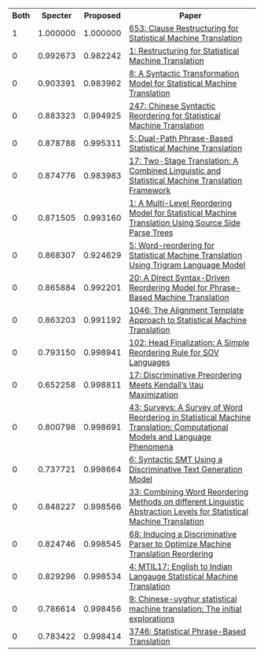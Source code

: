 <html><table><tr>
<th>Both</th>
<th>Specter</th>
<th>Proposed</th>
<th>Paper</th>
</tr>
<tr>
<td>1</td>
<td>1.000000</td>
<td>1.000000</td>
<td><a href="https://www.semanticscholar.org/paper/f5b1146b7ca79322aab124fd63825b9c175c02cf">653: Clause Restructuring for Statistical Machine Translation</a></td>
</tr>
<tr>
<td>0</td>
<td>0.992673</td>
<td>0.982242</td>
<td><a href="https://www.semanticscholar.org/paper/6954b4a93ad9f041c97f7f2bf57e9d0e771eaffd">1: Restructuring for Statistical Machine Translation</a></td>
</tr>
<tr>
<td>0</td>
<td>0.903391</td>
<td>0.983962</td>
<td><a href="https://www.semanticscholar.org/paper/c61d09337f27475dd27eeb3dd837f3912ba25191">8: A Syntactic Transformation Model for Statistical Machine Translation</a></td>
</tr>
<tr>
<td>0</td>
<td>0.883323</td>
<td>0.994925</td>
<td><a href="https://www.semanticscholar.org/paper/9c61bfa01a85fef0f19690576c4b0e7964860dee">247: Chinese Syntactic Reordering for Statistical Machine Translation</a></td>
</tr>
<tr>
<td>0</td>
<td>0.878788</td>
<td>0.995311</td>
<td><a href="https://www.semanticscholar.org/paper/cd060699286ecae8c280af4ccea075c9e81c5f69">5: Dual-Path Phrase-Based Statistical Machine Translation</a></td>
</tr>
<tr>
<td>0</td>
<td>0.874776</td>
<td>0.983983</td>
<td><a href="https://www.semanticscholar.org/paper/a3ebf00538b4a7a97fa49c1ffb9ed8eebc24fb47">17: Two-Stage Translation: A Combined Linguistic and Statistical Machine Translation Framework</a></td>
</tr>
<tr>
<td>0</td>
<td>0.871505</td>
<td>0.993160</td>
<td><a href="https://www.semanticscholar.org/paper/fc0600e7d13a56aef452a9ca9376606c353d2e7f">1: A Multi-Level Reordering Model for Statistical Machine Translation Using Source Side Parse Trees</a></td>
</tr>
<tr>
<td>0</td>
<td>0.868307</td>
<td>0.924629</td>
<td><a href="https://www.semanticscholar.org/paper/07ba6ad2f4f4bcadfd1239c028d71f7c98ed1893">5: Word-reordering for Statistical Machine Translation Using Trigram Language Model</a></td>
</tr>
<tr>
<td>0</td>
<td>0.865884</td>
<td>0.992201</td>
<td><a href="https://www.semanticscholar.org/paper/d93c408193f122dc6b38688b40e9b8eac6d26b3c">20: A Direct Syntax-Driven Reordering Model for Phrase-Based Machine Translation</a></td>
</tr>
<tr>
<td>0</td>
<td>0.863203</td>
<td>0.991192</td>
<td><a href="https://www.semanticscholar.org/paper/c6a83c4fcc99ba6753109301949c5b7cfa978079">1046: The Alignment Template Approach to Statistical Machine Translation</a></td>
</tr>
<tr>
<td>0</td>
<td>0.793150</td>
<td>0.998941</td>
<td><a href="https://www.semanticscholar.org/paper/d88c756b301859880d263230f8e2e0438a499bde">102: Head Finalization: A Simple Reordering Rule for SOV Languages</a></td>
</tr>
<tr>
<td>0</td>
<td>0.652258</td>
<td>0.998811</td>
<td><a href="https://www.semanticscholar.org/paper/2f61a40f79217a62e2714b8c4efc628412f124ac">17: Discriminative Preordering Meets Kendall’s \tau Maximization</a></td>
</tr>
<tr>
<td>0</td>
<td>0.800798</td>
<td>0.998691</td>
<td><a href="https://www.semanticscholar.org/paper/fb6ff2ad1a4276524d66776d8649ebd84b7f5264">43: Surveys: A Survey of Word Reordering in Statistical Machine Translation: Computational Models and Language Phenomena</a></td>
</tr>
<tr>
<td>0</td>
<td>0.737721</td>
<td>0.998664</td>
<td><a href="https://www.semanticscholar.org/paper/0f8ed2b7fa12699aec3fe260d530bcb9c95cf30c">6: Syntactic SMT Using a Discriminative Text Generation Model</a></td>
</tr>
<tr>
<td>0</td>
<td>0.848227</td>
<td>0.998566</td>
<td><a href="https://www.semanticscholar.org/paper/5d96fb77c7b89fae2d9fd0b101c20f6fec8e1e13">33: Combining Word Reordering Methods on different Linguistic Abstraction Levels for Statistical Machine Translation</a></td>
</tr>
<tr>
<td>0</td>
<td>0.824746</td>
<td>0.998545</td>
<td><a href="https://www.semanticscholar.org/paper/db0a3ce9f315f650fe5220101c5677778de39fee">68: Inducing a Discriminative Parser to Optimize Machine Translation Reordering</a></td>
</tr>
<tr>
<td>0</td>
<td>0.829296</td>
<td>0.998534</td>
<td><a href="https://www.semanticscholar.org/paper/cb9cef518236cecf4cee4570ef6f88d4ae2731b2">4: MTIL17: English to Indian Langauge Statistical Machine Translation</a></td>
</tr>
<tr>
<td>0</td>
<td>0.786614</td>
<td>0.998456</td>
<td><a href="https://www.semanticscholar.org/paper/12fcea6de6cc4294705508cf18407ba2d1a2df0e">9: Chinese-uyghur statistical machine translation: The initial explorations</a></td>
</tr>
<tr>
<td>0</td>
<td>0.783422</td>
<td>0.998414</td>
<td><a href="https://www.semanticscholar.org/paper/a4b828609b60b06e61bea7a4029cc9e1cad5df87">3746: Statistical Phrase-Based Translation</a></td>
</tr>
</table></html>
